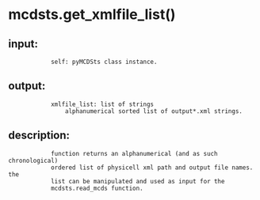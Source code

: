 # mcdsts.get_xmlfile_list()


## input:
```
            self: pyMCDSts class instance.

```

## output:
```
            xmlfile_list: list of strings
                alphanumerical sorted list of output*.xml strings.

```

## description:
```
            function returns an alphanumerical (and as such chronological)
            ordered list of physicell xml path and output file names. the
            list can be manipulated and used as input for the
            mcdsts.read_mcds function.
        
```